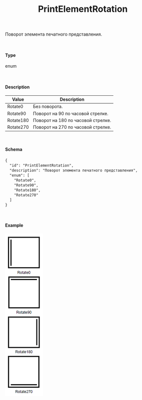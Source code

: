 ﻿---
layout: default
title: PrintElementRotation
position: 6
categories: 
tags: 
---

Поворот элемента печатного представления.

   

#### Type

enum

   

#### Description  

|Value|Description|
|-----|-----------|
|Rotate0|Без поворота.|
|Rotate90|Поворот на 90 по часовой стрелке.|
|Rotate180|Поворот на 180 по часовой стрелке.|
|Rotate270|Поворот на 270 по часовой стрелке.|

   

#### Schema

```
{
  "id": "PrintElementRotation",
  "description": "Поворот элемента печатного представления",
  "enum": [
    "Rotate0",
    "Rotate90",
    "Rotate180",
    "Rotate270"
  ]
}
```

    

#### Example

![](PrintElementRotation.PNG)

 

 


